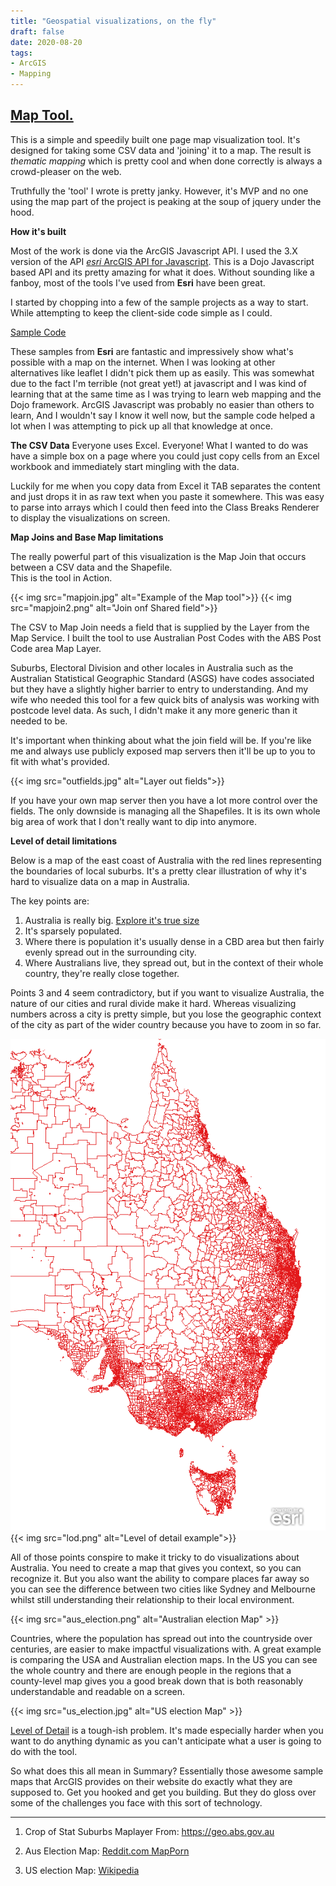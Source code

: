 ```yaml
---
title: "Geospatial visualizations, on the fly"
draft: false
date: 2020-08-20
tags:
- ArcGIS
- Mapping
---
```


## [Map Tool.](/app/maptool/map.html)  

This is a simple and speedily built one page map visualization tool. It's designed for taking some CSV data and 'joining' it to a map. The result is *thematic mapping* which is pretty cool and when done correctly is always a crowd-pleaser on the web. 

Truthfully the 'tool' I wrote is pretty janky. However, it's MVP and no one using the map part of the project is peaking at the soup of jquery under the hood. 

**How it's built**

Most of the work is done via the ArcGIS Javascript API. I used the 3.X version of the API [*esri* ArcGIS API for Javascript](https://developers.arcgis.com/javascript/3/). This is a Dojo Javascript based API and its pretty amazing for what it does. Without sounding like a fanboy, most of the tools I've used from **Esri** have been great. 

 I started by chopping into a few of the sample projects as a way to start. While attempting to keep the client-side code simple as I could.

[Sample Code](https://developers.arcgis.com/javascript/3/jssamples/)

These samples from **Esri** are fantastic and impressively show what's possible with a map on the internet. When I was looking at other alternatives like leaflet I didn't pick them up as easily. This was somewhat due to the fact I'm terrible (not great yet!) at javascript and I was kind of learning that at the same time as I was trying to learn web mapping and the Dojo framework. 
ArcGIS Javascript was probably no easier than others to learn, And I wouldn't say I know it well now, but the sample code helped a lot when I was attempting to pick up all that knowledge at once.

**The CSV Data**
Everyone uses Excel. Everyone! What I wanted to do was have a simple box on a page where you could just copy cells from an Excel workbook and immediately start mingling with the data.

Luckily for me when you copy data from Excel it TAB separates the content and just drops it in as raw text when you paste it somewhere. This was easy to parse into arrays which I could then feed into the Class Breaks Renderer to display the visualizations on screen. 

**Map Joins and Base Map limitations**

The really powerful part of this visualization is the Map Join that occurs between a CSV data and the Shapefile.  
This is the tool in Action. 

{{< img src="mapjoin.jpg" alt="Example of the Map tool">}}
{{< img src="mapjoin2.png" alt="Join onf Shared field">}}

The CSV to Map Join needs a field that is supplied by the Layer from the Map Service.
I built the tool to use Australian Post Codes with the ABS Post Code area Map Layer.

Suburbs, Electoral Division and other locales in Australia such as the Australian Statistical Geographic Standard (ASGS) have codes associated but they have a slightly higher barrier to entry to understanding. And my wife who needed this tool for a few quick bits of analysis was working with postcode level data. As such, I didn't make it any more generic than it needed to be.

It's important when thinking about what the join field will be. If you're like me and always use publicly exposed map servers then it'll be up to you to fit with what's provided.  

{{< img src="outfields.jpg" alt="Layer out fields">}}

If you have your own map server then you have a lot more control over the fields. The only downside is managing all the Shapefiles. It is its own whole big area of work that I don't really want to dip into anymore.

**Level of detail limitations**

Below is a map of the east coast of Australia with the red lines representing the boundaries of local suburbs.
It's a pretty clear illustration of why it's hard to visualize data on a map in Australia.

The key points are:
1. Australia is really big. [Explore it's true size](https://thetruesize.com/#?borders=1~!MTcwOTAyMjA.NzU5MTU0NA*MjYxMzUxNTQ(OTQxODM1Nw~!AU*MTQ4MjA2Mjk.MTMwOTQzNDY)Mw)
2. It's sparsely populated.
3. Where there is population it's usually dense in a CBD area but then fairly evenly spread out in the surrounding city.
4. Where Australians live, they spread out, but in the context of their whole country, they're really close together.

Points 3 and 4 seem contradictory, but if you want to visualize Australia, the nature of our cities and rural divide make it hard. Whereas visualizing numbers across a city is pretty simple, but you lose the geographic context of the city as part of the wider country because you have to zoom in so far.

![The important half of Australia with it's suburbs drawn on it](lod.png)
{{< img src="lod.png" alt="Level of detail example">}}

All of those points conspire to make it tricky to do visualizations about Australia. You need to create a map that gives you context, so you can recognize it. But you also want the ability to compare places far away so you can see the difference between two cities like Sydney and Melbourne whilst still understanding their relationship to their local environment.

{{< img src="aus_election.png" alt="Australian election Map" >}}

Countries, where the population has spread out into the countryside over centuries, are easier to make impactful visualizations with. A great example is comparing the USA and Australian election maps. In the US you can see the whole country and there are enough people in the regions that a county-level map gives you a good break down that is both reasonably understandable and readable on a screen. 

{{< img src="us_election.jpg" alt="US election Map" >}}

[Level of Detail](https://en.wikipedia.org/wiki/Level_of_detail) is a tough-ish problem. It's made especially harder when you want to do anything dynamic as you can't anticipate what a user is going to do with the tool.

So what does this all mean in Summary? Essentially those awesome sample maps that ArcGIS provides on their website do exactly what they are supposed to. Get you hooked and get you building. But they do gloss over some of the challenges you face with this sort of technology. 


---
1. Crop of Stat Suburbs Maplayer From: https://geo.abs.gov.au

2. Aus Election Map: [Reddit.com MapPorn](https://www.reddit.com/r/MapPorn/comments/bq6umo/provisional_results_of_the_2019_australian/)
3. US election Map: [Wikipedia](https://en.wikipedia.org/wiki/1928_United_States_presidential_election)